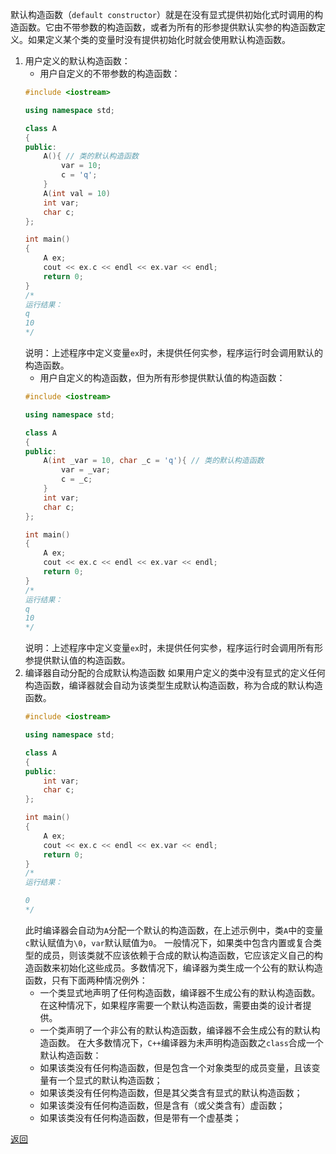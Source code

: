 默认构造函数（`default constructor`）就是在没有显式提供初始化式时调用的构造函数。它由不带参数的构造函数，或者为所有的形参提供默认实参的构造函数定义。如果定义某个类的变量时没有提供初始化时就会使用默认构造函数。
1. 用户定义的默认构造函数：
	- 用户自定义的不带参数的构造函数：
	```cpp
	#include <iostream>
	
	using namespace std;
	
	class A
	{
	public:
	    A(){ // 类的默认构造函数
	        var = 10;
	        c = 'q';
	    }
	    A(int val = 10)
	    int var;
	    char c;
	};
	
	int main()
	{
	    A ex;
	    cout << ex.c << endl << ex.var << endl;
	    return 0;
	}
	/*
	运行结果：
	q
	10
	*/
	```
	说明：上述程序中定义变量`ex`时，未提供任何实参，程序运行时会调用默认的构造函数。
	- 用户自定义的构造函数，但为所有形参提供默认值的构造函数：
	```cpp
	#include <iostream>
	
	using namespace std;
	
	class A
	{
	public:
	    A(int _var = 10, char _c = 'q'){ // 类的默认构造函数
	        var = _var;
	        c = _c;
	    }
	    int var;
	    char c;
	};
	
	int main()
	{
	    A ex;
	    cout << ex.c << endl << ex.var << endl;
	    return 0;
	}
	/*
	运行结果：
	q
	10
	*/
	```
	说明：上述程序中定义变量`ex`时，未提供任何实参，程序运行时会调用所有形参提供默认值的构造函数。
2. 编译器自动分配的合成默认构造函数
	如果用户定义的类中没有显式的定义任何构造函数，编译器就会自动为该类型生成默认构造函数，称为合成的默认构造函数。
	```cpp
	#include <iostream>
	
	using namespace std;
	
	class A
	{
	public:
	    int var;
	    char c;
	};
	
	int main()
	{
	    A ex;
	    cout << ex.c << endl << ex.var << endl;
	    return 0;
	}
	/*
	运行结果：
	
	0
	*/
	```
	此时编译器会自动为`A`分配一个默认的构造函数，在上述示例中，类`A`中的变量`c`默认赋值为`\0`，`var`默认赋值为`0`。
	一般情况下，如果类中包含内置或复合类型的成员，则该类就不应该依赖于合成的默认构造函数，它应该定义自己的构造函数来初始化这些成员。多数情况下，编译器为类生成一个公有的默认构造函数，只有下面两种情况例外：
	- 一个类显式地声明了任何构造函数，编译器不生成公有的默认构造函数。在这种情况下，如果程序需要一个默认构造函数，需要由类的设计者提供。
	- 一个类声明了一个非公有的默认构造函数，编译器不会生成公有的默认构造函数。
	在大多数情况下，`C++`编译器为未声明构造函数之`class`合成一个默认构造函数：
	- 如果该类没有任何构造函数，但是包含一个对象类型的成员变量，且该变量有一个显式的默认构造函数；
	- 如果该类没有任何构造函数，但是其父类含有显式的默认构造函数；
	- 如果该类没有任何构造函数，但是含有（或父类含有）虚函数；
	- 如果该类没有任何构造函数，但是带有一个虚基类；

[返回](C++面向对象/readme)